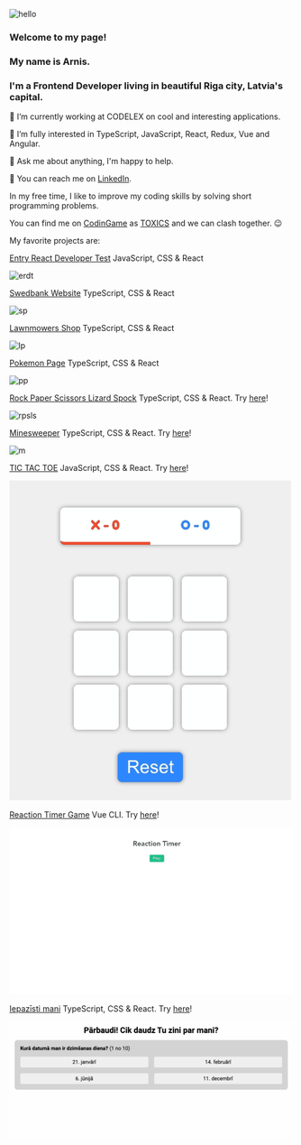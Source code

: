![hello](https://media3.giphy.com/media/nlLIFsrosSd0U3gHso/giphy.gif?cid=0165a076c13h585qv79moska6ygsb9bf54cvv1pz5ce636po&rid=giphy.gif&ct=t "Hello!")

### Welcome to my page!
### My name is Arnis.
### I'm a Frontend Developer living in beautiful Riga city, Latvia's capital.

🔭 I’m currently working at CODELEX on cool and interesting applications.

🌱 I’m fully interested in TypeScript, JavaScript, React, Redux, Vue and Angular.

💬 Ask me about anything, I'm happy to help.

📧 You can reach me on [LinkedIn](https://www.linkedin.com/in/arnistoks).

In my free time, I like to improve my coding skills by solving short programming problems.

You can find me on [CodinGame](https://www.codingame.com/home) as [TOXICS](https://www.codingame.com/profile/8f0122930ee3ecbc295274dd07c4f63a2838984
) and we can clash together. 😉

My favorite projects are:

[Entry React Developer Test](https://github.com/arnistoks/entry-react-developer-test) JavaScript, CSS & React

![erdt](images/entry-react-developer-test.gif "Entry React Developer Test")

[Swedbank Website](https://github.com/arnistoks/MD21_swedbank) TypeScript, CSS & React

![sp](images/swedbank-page.gif "Swedbank Page")

[Lawnmowers Shop](https://github.com/arnistoks/MD19_redux) TypeScript, CSS & React

![lp](images/lawnmowers-page.gif "Lawnmowers Shop")

[Pokemon Page](https://github.com/arnistoks/MD22_pokemons) TypeScript, CSS & React

![pp](images/pokemon-page.gif "Pokemon Page")

[Rock Paper Scissors Lizard Spock](https://github.com/arnistoks/MD32_rock-paper-scissors-lizard-spock) TypeScript, CSS & React. Try [here](https://starlit-tulumba-be2d34.netlify.app)!

![rpsls](images/rpsls.gif "Rock Paper Scissors Lizard Spock")

[Minesweeper](https://github.com/arnistoks/minesweeper) TypeScript, CSS & React. Try [here](https://sprightly-dasik-bae507.netlify.app)!

![m](images/minesweeper.gif "Minesweeper")

[TIC TAC TOE](https://github.com/arnistoks/tic-tac-toe) JavaScript, CSS & React. Try [here](https://benevolent-wisp-371911.netlify.app)!

![ttt](images/tic-tac-toe.gif "TIC TAC TOE")

[Reaction Timer Game](https://github.com/arnistoks/reaction-timer-game) Vue CLI. Try [here](https://cheery-moonbeam-7f4378.netlify.app)!

![rtg](images/reaction-timer-game.gif "Reaction Timer Game")

[Iepazīsti mani](https://github.com/arnistoks/iepazisti-mani) TypeScript, CSS & React. Try [here](https://resonant-halva-c9ba2d.netlify.app)!

![rtg](images/iepazisti-mani.gif "Iepazīsti mani")
